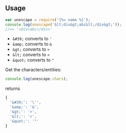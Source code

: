 ## Usage

```js
var unescape = require('{%= name %}');
console.log(unescape('&lt;div&gt;abc&lt;/div&gt;'));
//=> '<div>abc</div>'
```

* `&#39;` converts to `'`
* `&amp;` converts to `&`
* `&gt;` converts to `>`
* `&lt;` converts to `<`
* `&quot;` converts to `"`

Get the characters/entities:

```js
console.log(unescape.chars);
```

returns

```js
{
  '&#39;': '\'',
  '&amp;': '&',
  '&gt;': '>',
  '&lt;': '<',
  '&quot;': '"'
}
```
